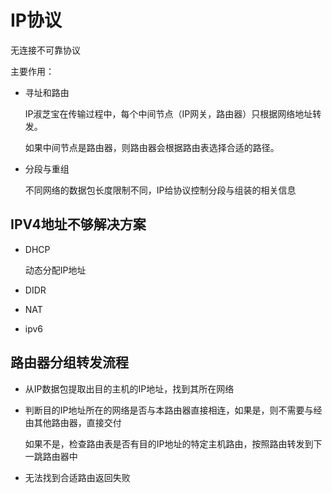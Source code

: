 # IP协议

无连接不可靠协议

主要作用：

- 寻址和路由

  IP淑芝宝在传输过程中，每个中间节点（IP网关，路由器）只根据网络地址转发。

  如果中间节点是路由器，则路由器会根据路由表选择合适的路径。

- 分段与重组

  不同网络的数据包长度限制不同，IP给协议控制分段与组装的相关信息

## IPV4地址不够解决方案

- DHCP

  动态分配IP地址

- DIDR

- NAT

- ipv6

## 路由器分组转发流程

- 从IP数据包提取出目的主机的IP地址，找到其所在网络

- 判断目的IP地址所在的网络是否与本路由器直接相连，如果是，则不需要与经由其他路由器，直接交付

  如果不是，检查路由表是否有目的IP地址的特定主机路由，按照路由转发到下一跳路由器中

- 无法找到合适路由返回失败